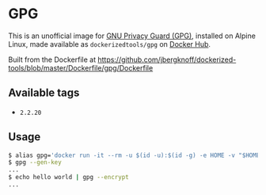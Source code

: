 # GPG

This is an unofficial image for [GNU Privacy Guard (GPG)](https://gnupg.org/), installed on Alpine Linux, made available as `dockerizedtools/gpg` on [Docker Hub](https://hub.docker.com/r/dockerizedtools/gpg).

Built from the Dockerfile at https://github.com/jbergknoff/dockerized-tools/blob/master/Dockerfile/gpg/Dockerfile

## Available tags

* `2.2.20`

## Usage

```sh
$ alias gpg='docker run -it --rm -u $(id -u):$(id -g) -e HOME -v "$HOME":"$HOME" -v "$(pwd)":"$(pwd)" -w "$(pwd)" dockerizedtools/gpg:<version>'
$ gpg --gen-key
...
$ echo hello world | gpg --encrypt
...
```
